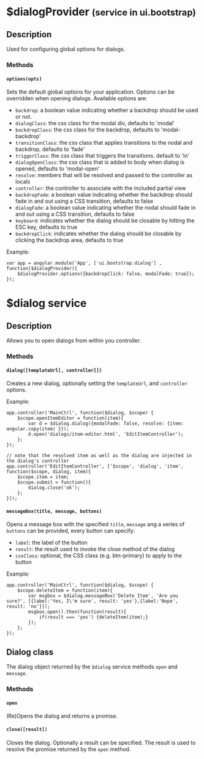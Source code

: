 # $dialogProvider <small>(service in ui.bootstrap)</small>

## Description

Used for configuring global options for dialogs.

### Methods

#### `options(opts)`

Sets the default global options for your application. Options can be overridden when opening dialogs. Available options are:

*   `backdrop`: a boolean value indicating whether a backdrop should be used or not.
*   `dialogClass`: the css class for the modal div, defaults to 'modal'
*   `backdropClass`: the css class for the backdrop, defaults to 'modal-backdrop'
*   `transitionClass`: the css class that applies transitions to the nodal and backdrop, defaults to 'fade'
*   `triggerClass`: the css class that triggers the transitions. default to 'in'
*   `dialogOpenClass`: the css class that is added to body when dialog is opened, defaults to 'modal-open'
*   `resolve`: members that will be resolved and passed to the controller as locals
*   `controller`: the controller to associate with the included partial view
*   `backdropFade`: a boolean value indicating whether the backdrop should fade in and out using a CSS transition, defaults to false
*   `dialogFade`: a boolean value indicating whether the nodal should fade in and out using a CSS transition, defaults to false
*   `keyboard`: indicates whether the dialog should be closable by hitting the ESC key, defaults to true
*   `backdropClick`: indicates whether the dialog should be closable by clicking the backdrop area, defaults to true

Example:

    var app = angular.module('App', ['ui.bootstrap.dialog'] , function($dialogProvider){
        $dialogProvider.options({backdropClick: false, modalFade: true});
    });

# $dialog service

## Description

Allows you to open dialogs from within you controller.

### Methods

#### `dialog([templateUrl[, controller]])`

Creates a new dialog, optionally setting the `templateUrl`, and `controller` options.

Example:

    app.controller('MainCtrl', function($dialog, $scope) {
        $scope.openItemEditor = function(item){
            var d = $dialog.dialog({modalFade: false, resolve: {item: angular.copy(item) }});
            d.open('dialogs/item-editor.html', 'EditItemController');
        };
    });

    // note that the resolved item as well as the dialog are injected in the dialog's controller
    app.controller('EditItemController', ['$scope', 'dialog', 'item', function($scope, dialog, item){
        $scope.item = item;
        $scope.submit = function(){
            dialog.close('ok');
        };
    }]);

#### `messageBox(title, message, buttons)`

Opens a message box with the specified `title`, `message` ang a series of `buttons` can be provided, every button can specify:

*   `label`: the label of the button
*   `result`: the result used to invoke the close method of the dialog
*   `cssClass`: optional, the CSS class (e.g. btn-primary) to apply to the button

Example:

    app.controller('MainCtrl', function($dialog, $scope) {
        $scope.deleteItem = function(item){
            var msgbox = $dialog.messageBox('Delete Item', 'Are you sure?', [{label:'Yes, I\'m sure', result: 'yes'},{label:'Nope', result: 'no'}]);
            msgbox.open().then(function(result){
                if(result === 'yes') {deleteItem(item);}
            });
        };
    });

## Dialog class

The dialog object returned by the `$dialog` service methods `open` and `message`.

### Methods

#### `open`

(Re)Opens the dialog and returns a promise.

#### `close([result])`

Closes the dialog. Optionally a result can be specified. The result is used to resolve the promise returned by the `open` method.

